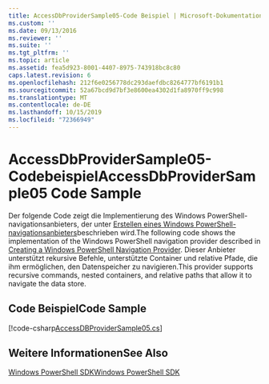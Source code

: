 ```yaml
---
title: AccessDbProviderSample05-Code Beispiel | Microsoft-Dokumentation
ms.custom: ''
ms.date: 09/13/2016
ms.reviewer: ''
ms.suite: ''
ms.tgt_pltfrm: ''
ms.topic: article
ms.assetid: fea5d923-8001-4407-8975-743918bc8c80
caps.latest.revision: 6
ms.openlocfilehash: 212f6e0256778dc293daefdbc8264777bf6191b1
ms.sourcegitcommit: 52a67bcd9d7bf3e8600ea4302d1fa8970ff9c998
ms.translationtype: MT
ms.contentlocale: de-DE
ms.lasthandoff: 10/15/2019
ms.locfileid: "72366949"
---
```

# <a name="accessdbprovidersample05-code-sample"></a><span data-ttu-id="32caf-102">AccessDbProviderSample05-Codebeispiel</span><span class="sxs-lookup"><span data-stu-id="32caf-102">AccessDbProviderSample05 Code Sample</span></span>

<span data-ttu-id="32caf-103">Der folgende Code zeigt die Implementierung des Windows PowerShell-navigationsanbieters, der unter [Erstellen eines Windows PowerShell-navigationsanbieters](./creating-a-windows-powershell-navigation-provider.md)beschrieben wird.</span><span class="sxs-lookup"><span data-stu-id="32caf-103">The following code shows the implementation of the Windows PowerShell navigation provider described in [Creating a Windows PowerShell Navigation Provider](./creating-a-windows-powershell-navigation-provider.md).</span></span> <span data-ttu-id="32caf-104">Dieser Anbieter unterstützt rekursive Befehle, unterstützte Container und relative Pfade, die ihm ermöglichen, den Datenspeicher zu navigieren.</span><span class="sxs-lookup"><span data-stu-id="32caf-104">This provider supports recursive commands, nested containers, and relative paths that allow it to navigate the data store.</span></span>

## <a name="code-sample"></a><span data-ttu-id="32caf-105">Code Beispiel</span><span class="sxs-lookup"><span data-stu-id="32caf-105">Code Sample</span></span>

[!code-csharp[AccessDBProviderSample05.cs](../../../../powershell-sdk-samples/SDK-2.0/csharp/AccessDBProviderSample05/AccessDBProviderSample05.cs#L11-L1960 "AccessDBProviderSample05.cs")]

## <a name="see-also"></a><span data-ttu-id="32caf-106">Weitere Informationen</span><span class="sxs-lookup"><span data-stu-id="32caf-106">See Also</span></span>

[<span data-ttu-id="32caf-107">Windows PowerShell SDK</span><span class="sxs-lookup"><span data-stu-id="32caf-107">Windows PowerShell SDK</span></span>](../windows-powershell-reference.md)
